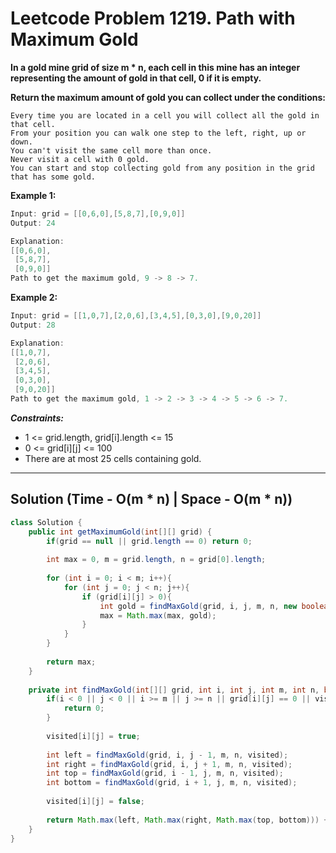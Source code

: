 # Leetcode Problem 1219. Path with Maximum Gold

**In a gold mine grid of size m * n, each cell in this mine has an integer representing the amount of gold in that cell, 0 if it is empty.**

**Return the maximum amount of gold you can collect under the conditions:**

```
Every time you are located in a cell you will collect all the gold in that cell.
From your position you can walk one step to the left, right, up or down.
You can't visit the same cell more than once.
Never visit a cell with 0 gold.
You can start and stop collecting gold from any position in the grid that has some gold.
```

**Example 1:**

```java
Input: grid = [[0,6,0],[5,8,7],[0,9,0]]
Output: 24

Explanation:
[[0,6,0],
 [5,8,7],
 [0,9,0]]
Path to get the maximum gold, 9 -> 8 -> 7.
```

**Example 2:**

```java
Input: grid = [[1,0,7],[2,0,6],[3,4,5],[0,3,0],[9,0,20]]
Output: 28

Explanation:
[[1,0,7],
 [2,0,6],
 [3,4,5],
 [0,3,0],
 [9,0,20]]
Path to get the maximum gold, 1 -> 2 -> 3 -> 4 -> 5 -> 6 -> 7.
```
***Constraints:***

- 1 <= grid.length, grid[i].length <= 15
- 0 <= grid[i][j] <= 100
- There are at most 25 cells containing gold.

---
## Solution (Time - O(m * n) | Space - O(m * n))

```java
class Solution {
    public int getMaximumGold(int[][] grid) {
        if(grid == null || grid.length == 0) return 0;
        
        int max = 0, m = grid.length, n = grid[0].length;
        
        for (int i = 0; i < m; i++){
            for (int j = 0; j < n; j++){
                if (grid[i][j] > 0){
                    int gold = findMaxGold(grid, i, j, m, n, new boolean[m][n]);
                    max = Math.max(max, gold);
                }
            }
        }
        
        return max;
    }
    
    private int findMaxGold(int[][] grid, int i, int j, int m, int n, boolean[][] visited){
        if(i < 0 || j < 0 || i >= m || j >= n || grid[i][j] == 0 || visited[i][j]){
            return 0;
        }
        
        visited[i][j] = true;
        
        int left = findMaxGold(grid, i, j - 1, m, n, visited);
        int right = findMaxGold(grid, i, j + 1, m, n, visited);
        int top = findMaxGold(grid, i - 1, j, m, n, visited);
        int bottom = findMaxGold(grid, i + 1, j, m, n, visited);
        
        visited[i][j] = false;
        
        return Math.max(left, Math.max(right, Math.max(top, bottom))) + grid[i][j];
    }
}
```
